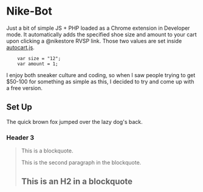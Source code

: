 Nike-Bot
========
Just a bit of simple JS + PHP loaded as a Chrome extension in Developer mode. It automatically adds the specified shoe size and amount to your cart upon clicking a @nikestore RVSP link. Those two values are set inside [autocart.js](/chrome-extension/autocart.js).

        var size = "12";
        var amount = 1;

I enjoy both sneaker culture and coding, so when I saw people trying to get $50-100 for something as simple as this, I decided to try and come up with a free version. 


Set Up
---------------------

The quick brown fox jumped over the lazy
dog's back.

### Header 3

> This is a blockquote.
> 
> This is the second paragraph in the blockquote.
>
> ## This is an H2 in a blockquote
